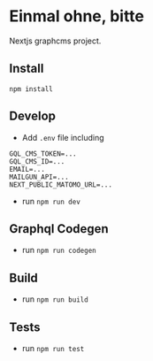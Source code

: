 # Einmal ohne, bitte

Nextjs graphcms project.

## Install

`npm install`

## Develop

- Add `.env` file including

```
GQL_CMS_TOKEN=...
GQL_CMS_ID=...
EMAIL=...
MAILGUN_API=...
NEXT_PUBLIC_MATOMO_URL=...
```

- run `npm run dev`

## Graphql Codegen

- run `npm run codegen`

## Build

- run `npm run build`

## Tests

- run `npm run test`
